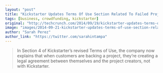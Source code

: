 ```yaml
---
layout: "post"
title: "Kickstarter Updates Terms Of Use Section Related To Failed Projects"
tags: [business, crowdfunding, kickstarter]
original: "http://techcrunch.com/2014/09/19/kickstarter-updates-terms-of-use-section-related-to-failed-projects/"
image: "images/2014-09-21-kickstarter-updates-terms-of-use-section-related-to-failed-projects/kickstarter_blog.jpg?w=1344"
author: "Sarah Perez"
author_link: "https://twitter.com/sarahintampa"
---
```


<blockquote>In Section 4 of Kickstarter’s revised Terms of Use, the company now explains that when customers are backing a project, they’re creating a legal agreement between themselves and the project creators, not with Kickstarter.</blockquote>

